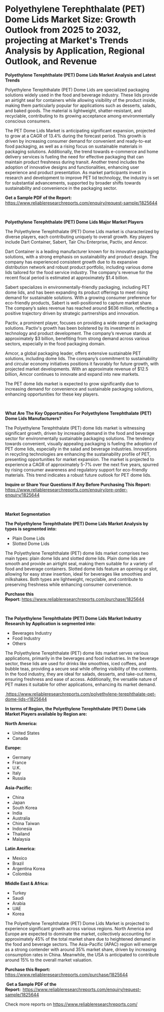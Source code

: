 <p><h1>Polyethylene Terephthalate (PET) Dome Lids Market Size: Growth Outlook from 2025 to 2032, projecting at Market's Trends Analysis by Application, Regional Outlook, and Revenue</h1></p><p><strong>Polyethylene Terephthalate (PET) Dome Lids Market Analysis and Latest Trends</strong></p>
<p><p>Polyethylene Terephthalate (PET) Dome Lids are specialized packaging solutions widely used in the food and beverage industry. These lids provide an airtight seal for containers while allowing visibility of the product inside, making them particularly popular for applications such as desserts, salads, and baked goods. The material is lightweight, shatter-resistant, and recyclable, contributing to its growing acceptance among environmentally conscious consumers.</p><p>The PET Dome Lids Market is anticipating significant expansion, projected to grow at a CAGR of 13.4% during the forecast period. This growth is driven by increasing consumer demand for convenient and ready-to-eat food packaging, as well as a rising focus on sustainable materials in packaging solutions. Additionally, the trend towards e-commerce and home delivery services is fueling the need for effective packaging that can maintain product freshness during transit. Another trend includes the adoption of innovative designs and functionalities, enhancing user experience and product presentation. As market participants invest in research and development to improve PET lid technology, the industry is set for substantial advancements, supported by broader shifts towards sustainability and convenience in the packaging sector.</p></p>
<p><strong>Get a Sample PDF of the Report:&nbsp;</strong> <a href="https://www.reliableresearchreports.com/enquiry/request-sample/1825644?utm_campaign=2098&utm_medium=2&utm_source=Github&utm_content=ia&utm_term=03022025&utm_id=polyethylene-terephthalate-pet-dome-lids">https://www.reliableresearchreports.com/enquiry/request-sample/1825644</a></p>
<p>&nbsp;</p>
<p><strong>Polyethylene Terephthalate (PET) Dome Lids Major Market Players</strong></p>
<p><p>The Polyethylene Terephthalate (PET) Dome Lids market is characterized by diverse players, each contributing uniquely to overall growth. Key players include Dart Container, Sabert, Tair Chu Enterprise, Pactiv, and Amcor.</p><p>Dart Container is a leading manufacturer known for its innovative packaging solutions, with a strong emphasis on sustainability and product design. The company has experienced consistent growth due to its expansive distribution network and robust product portfolio, including various dome lids tailored for the food service industry. The company's revenue for the recent fiscal period is estimated at approximately $1.4 billion.</p><p>Sabert specializes in environmentally-friendly packaging, including PET dome lids, and has been expanding its product offerings to meet rising demand for sustainable solutions. With a growing consumer preference for eco-friendly products, Sabert is well-positioned to capture market share. The company’s sales revenue has reached around $636 million, reflecting a positive trajectory driven by strategic partnerships and innovation.</p><p>Pactiv, a prominent player, focuses on providing a wide range of packaging solutions. Pactiv's growth has been bolstered by its investments in technology and product development. The company’s revenue stands at approximately $3 billion, benefiting from strong demand across various sectors, especially in the food packaging domain.</p><p>Amcor, a global packaging leader, offers extensive sustainable PET solutions, including dome lids. The company’s commitment to sustainability and circular economy initiatives positions it favorably for future growth, with projected market developments. With an approximate revenue of $12.5 billion, Amcor continues to innovate and expand into new markets.</p><p>The PET dome lids market is expected to grow significantly due to increasing demand for convenience and sustainable packaging solutions, enhancing opportunities for these key players.</p></p>
<p>&nbsp;</p>
<p><strong>What Are The Key Opportunities For Polyethylene Terephthalate (PET) Dome Lids Manufacturers?</strong></p>
<p><p>The Polyethylene Terephthalate (PET) dome lids market is witnessing significant growth, driven by increasing demand in the food and beverage sector for environmentally sustainable packaging solutions. The tendency towards convenient, visually appealing packaging is fueling the adoption of PET dome lids, especially in the salad and beverage industries. Innovations in recycling technologies are enhancing the sustainability profile of PET, presenting opportunities for market expansion. The market is projected to experience a CAGR of approximately 5-7% over the next five years, spurred by rising consumer awareness and regulatory support for eco-friendly materials. This trend indicates a robust future outlook for PET dome lids.</p></p>
<p><strong>Inquire or Share Your Questions If Any Before Purchasing This Report:</strong> <a href="https://www.reliableresearchreports.com/enquiry/pre-order-enquiry/1825644?utm_campaign=2098&utm_medium=2&utm_source=Github&utm_content=ia&utm_term=03022025&utm_id=polyethylene-terephthalate-pet-dome-lids">https://www.reliableresearchreports.com/enquiry/pre-order-enquiry/1825644</a></p>
<p>&nbsp;</p>
<p><strong>Market Segmentation</strong></p>
<p><strong>The Polyethylene Terephthalate (PET) Dome Lids Market Analysis by types is segmented into:</strong></p>
<p><ul><li>Plain Dome Lids</li><li>Slotted Dome Lids</li></ul></p>
<p><p>The Polyethylene Terephthalate (PET) dome lids market comprises two main types: plain dome lids and slotted dome lids. Plain dome lids are smooth and provide an airtight seal, making them suitable for a variety of food and beverage containers. Slotted dome lids feature an opening or slot, allowing for easy straw insertion, ideal for beverages like smoothies and milkshakes. Both types are lightweight, recyclable, and contribute to preserving freshness while enhancing consumer convenience.</p></p>
<p><strong>Purchase this Report:&nbsp;</strong><a href="https://www.reliableresearchreports.com/purchase/1825644?utm_campaign=2098&utm_medium=2&utm_source=Github&utm_content=ia&utm_term=03022025&utm_id=polyethylene-terephthalate-pet-dome-lids">https://www.reliableresearchreports.com/purchase/1825644</a></p>
<p>&nbsp;</p>
<p><strong>The Polyethylene Terephthalate (PET) Dome Lids Market Industry Research by Application is segmented into:</strong></p>
<p><ul><li>Beverages Industry</li><li>Food Industry</li><li>Others</li></ul></p>
<p><p>The Polyethylene Terephthalate (PET) dome lids market serves various applications, primarily in the beverages and food industries. In the beverage sector, these lids are used for drinks like smoothies, iced coffees, and bubble teas, providing a secure seal while offering visibility of the contents. In the food industry, they are ideal for salads, desserts, and take-out items, ensuring freshness and ease of access. Additionally, the versatile nature of PET makes it suitable for other applications, enhancing its market demand.</p></p>
<p><a href="https://www.reliableresearchreports.com/polyethylene-terephthalate-pet-dome-lids-r1825644?utm_campaign=2098&utm_medium=2&utm_source=Github&utm_content=ia&utm_term=03022025&utm_id=polyethylene-terephthalate-pet-dome-lids">&nbsp;https://www.reliableresearchreports.com/polyethylene-terephthalate-pet-dome-lids-r1825644</a></p>
<p><strong>In terms of Region, the Polyethylene Terephthalate (PET) Dome Lids Market Players available by Region are:</strong></p>
<p>
    <p> <strong> North America: </strong>
        <ul>
            <li>United States</li>
            <li>Canada</li>
        </ul>
        </p> 
    <p> <strong> Europe: </strong>
        <ul>
            <li>Germany</li>
            <li>France</li>
            <li>U.K.</li>
            <li>Italy</li>
            <li>Russia</li>
        </ul>
        </p> 
    <p> <strong> Asia-Pacific: </strong>
        <ul>
            <li>China</li>
            <li>Japan</li>
            <li>South Korea</li>
            <li>India</li>
            <li>Australia</li>
            <li>China Taiwan</li>
            <li>Indonesia</li>
            <li>Thailand</li>
            <li>Malaysia</li>
        </ul>
        </p> 
    <p> <strong> Latin America: </strong>
        <ul>
            <li>Mexico</li>
            <li>Brazil</li>
            <li>Argentina Korea</li>
            <li>Colombia</li>
        </ul>
        </p> 
    <p> <strong> Middle East & Africa: </strong>
        <ul>
            <li>Turkey</li>
            <li>Saudi</li>
            <li>Arabia</li>
            <li>UAE</li>
            <li>Korea</li>
        </ul>
    </p>
    </p>
<p><p>The Polyethylene Terephthalate (PET) Dome Lids Market is projected to experience significant growth across various regions. North America and Europe are expected to dominate the market, collectively accounting for approximately 45% of the total market share due to heightened demand in the food and beverage sectors. The Asia-Pacific (APAC) region will emerge as a strong contender with around 35% market share, driven by increasing consumption rates in China. Meanwhile, the USA is anticipated to contribute around 15% to the overall market valuation.</p></p>
<p><strong>Purchase this Report: </strong><a href="https://www.reliableresearchreports.com/purchase/1825644?utm_campaign=2098&utm_medium=2&utm_source=Github&utm_content=ia&utm_term=03022025&utm_id=polyethylene-terephthalate-pet-dome-lids">https://www.reliableresearchreports.com/purchase/1825644</a></p>
<p>&nbsp;<strong>Get a Sample PDF of the Report:&nbsp;&nbsp;</strong><a href="https://www.reliableresearchreports.com/enquiry/request-sample/1825644?utm_campaign=2098&utm_medium=2&utm_source=Github&utm_content=ia&utm_term=03022025&utm_id=polyethylene-terephthalate-pet-dome-lids">https://www.reliableresearchreports.com/enquiry/request-sample/1825644</a></p>
<p><strong></strong></p>
<p>Check more reports on <a href="https://www.reliableresearchreports.com/?utm_campaign=2098&utm_medium=2&utm_source=Github&utm_content=ia&utm_term=03022025&utm_id=polyethylene-terephthalate-pet-dome-lids">https://www.reliableresearchreports.com/</a></p>